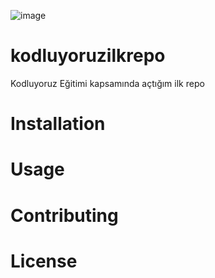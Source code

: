 ![image](https://github.com/onatto11/kodluyoruzilkrepo/assets/69388341/d4ab68a1-02b8-4bf4-bec3-aa725d797f47)

# kodluyoruzilkrepo
Kodluyoruz Eğitimi kapsamında açtığım ilk repo

# Installation

# Usage

# Contributing

# License


